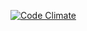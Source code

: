 [![Code Climate](https://codeclimate.com/github/rails/rails/badges/gpa.svg)](https://codeclimate.com/github/rails/rails)